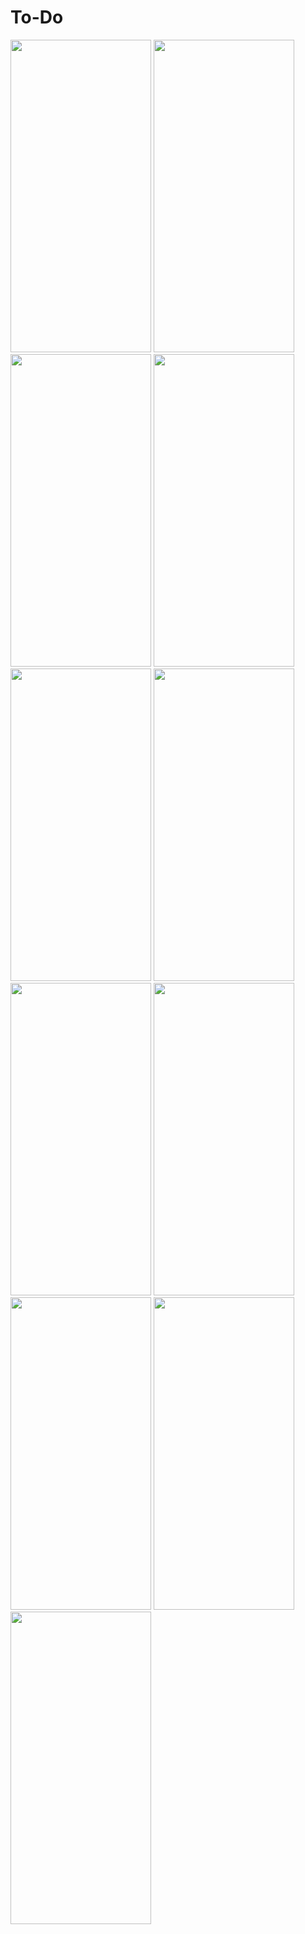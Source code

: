 # To-Do
<img src="https://github.com/mrvyldzr/To-Do/assets/46750665/b9a44076-9bc6-49ef-8565-47a32a931212" alt="" width="225" height="500">
<img src="https://github.com/mrvyldzr/To-Do/assets/46750665/7cdb5f0a-dbf5-446f-9b5a-3cccb37525e3" alt="" width="225" height="500">
<img src="https://github.com/mrvyldzr/To-Do/assets/46750665/ea08c60f-dc5b-4cb7-ad20-dd05b4c4df08" alt="" width="225" height="500">
<img src="https://github.com/mrvyldzr/To-Do/assets/46750665/2b56f4ac-3fcb-439d-8505-13ed2c85e64b" alt="" width="225" height="500">
<img src="https://github.com/mrvyldzr/To-Do/assets/46750665/e9316afa-9117-4025-8bd9-812667d5b5c8" alt="" width="225" height="500">
<img src="https://github.com/mrvyldzr/To-Do/assets/46750665/ea08c60f-dc5b-4cb7-ad20-dd05b4c4df08" alt="" width="225" height="500">
<img src="https://github.com/mrvyldzr/To-Do/assets/46750665/f9ea198d-bd35-4e3a-a79e-0528e4be3e1a" alt="" width="225" height="500">
<img src="https://github.com/mrvyldzr/To-Do/assets/46750665/96080b71-ea3a-42df-bfd4-49978a22201c" alt="" width="225" height="500">
<img src="https://github.com/mrvyldzr/To-Do/assets/46750665/bace087a-3ad6-4a0f-a70d-8deaf5373247" alt="" width="225" height="500">
<img src="https://github.com/mrvyldzr/To-Do/assets/46750665/b7db92e3-cea0-4b1c-8ad8-1c858bff3770" alt="" width="225" height="500">
<img src="https://github.com/mrvyldzr/To-Do/assets/46750665/2c1d4182-5504-4c7c-8b97-dd5665815410" alt="" width="225" height="500">



